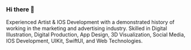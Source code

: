 ### Hi there 👋

Experienced Artist & IOS Development with a demonstrated history of working in the marketing and advertising industry. Skilled in Digital Illustration, Digital Production, App Design, 3D Visualization, Social Media, IOS Development, UIKit, SwiftUI, and Web Technologies. 
